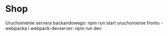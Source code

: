 # Shop
Uruchomienie servera backandowego:
  npm run start
uruchomienie frontu - webpacka i webpack-devserver:
  npm run dev
